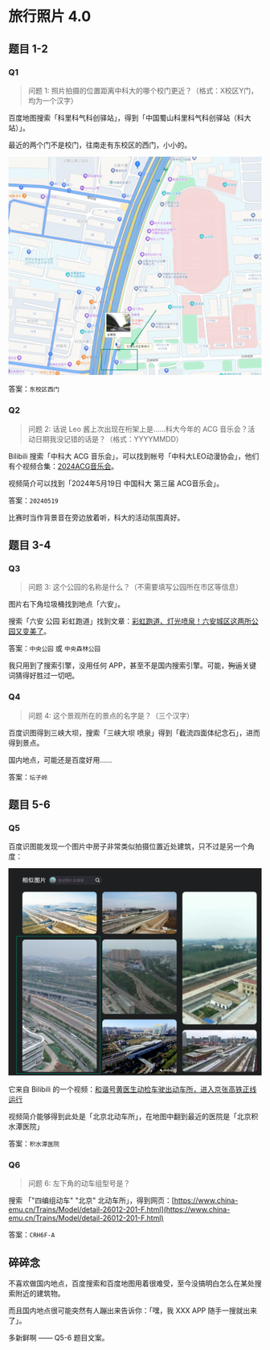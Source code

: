 # 旅行照片 4.0

## 题目 1-2

### Q1

> 问题 1: 照片拍摄的位置距离中科大的哪个校门更近？（格式：X校区Y门，均为一个汉字）

百度地图搜索「科里科气科创驿站」，得到「中国蜀山科里科气科创驿站（科大站）」。

最近的两个门不是校门，往南走有东校区的西门，小小的。

![q1](./images/q1.png)

答案：`东校区西门`

### Q2

> 问题 2: 话说 Leo 酱上次出现在桁架上是……科大今年的 ACG 音乐会？活动日期我没记错的话是？（格式：YYYYMMDD）

Bilibili 搜索「中科大 ACG 音乐会」，可以找到帐号「中科大LEO动漫协会」，他们有个视频合集：[2024ACG音乐会](https://space.bilibili.com/7021308/channel/collectiondetail?sid=3077731)。

视频简介可以找到「2024年5月19日 中国科大 第三届 ACG音乐会」。

答案：`20240519`

比赛时当作背景音在旁边放着听，科大的活动氛围真好。

## 题目 3-4

### Q3

> 问题 3: 这个公园的名称是什么？（不需要填写公园所在市区等信息）

图片右下角垃圾桶找到地点「六安」。

搜索「六安 公园 彩虹跑道」找到文章：[彩虹跑道、灯光喷泉！六安城区这两所公园又变美了](https://www.sohu.com/a/498872898_100023473)。

答案：`中央公园` 或 `中央森林公园`

我只用到了搜索引擎，没用任何 APP，甚至不是国内搜索引擎。可能，~~狗运~~关键词猜得好胜过一切吧。

### Q4

> 问题 4: 这个景观所在的景点的名字是？（三个汉字）

百度识图得到三峡大坝，搜索「三峡大坝 喷泉」得到「截流四面体纪念石」，进而得到景点。

国内地点，可能还是百度好用……

答案：`坛子岭`

## 题目 5-6

### Q5

百度识图能发现一个图片中房子非常类似拍摄位置近处建筑，只不过是另一个角度：

![q5](./images/q5.png)

它来自 Bilibili 的一个视频：[和谐号黄医生动检车驶出动车所，进入京张高铁正线运行](https://www.bilibili.com/video/BV15J411R72H)

视频简介能够得到此处是「北京北动车所」，在地图中翻到最近的医院是「北京积水潭医院」

答案：`积水潭医院`

### Q6

> 问题 6: 左下角的动车组型号是？

搜索 「"四编组动车" "北京" 北动车所」，得到网页：[https://www.china-emu.cn/Trains/Model/detail-26012-201-F.html](https://www.china-emu.cn/Trains/Model/detail-26012-201-F.html)

答案：`CRH6F-A`

## 碎碎念

不喜欢做国内地点，百度搜索和百度地图用着很难受，至今没搞明白怎么在某处搜索附近的建筑物。

而且国内地点很可能突然有人蹦出来告诉你：「嘿，我 XXX APP 随手一搜就出来了」。

多新鲜啊 —— Q5-6 题目文案。
